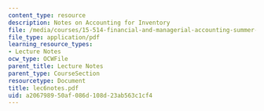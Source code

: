 ```yaml
---
content_type: resource
description: Notes on Accounting for Inventory
file: /media/courses/15-514-financial-and-managerial-accounting-summer-2003/a206798950af086d108d23ab563c1cf4_lec6notes.pdf
file_type: application/pdf
learning_resource_types:
- Lecture Notes
ocw_type: OCWFile
parent_title: Lecture Notes
parent_type: CourseSection
resourcetype: Document
title: lec6notes.pdf
uid: a2067989-50af-086d-108d-23ab563c1cf4
---
```


